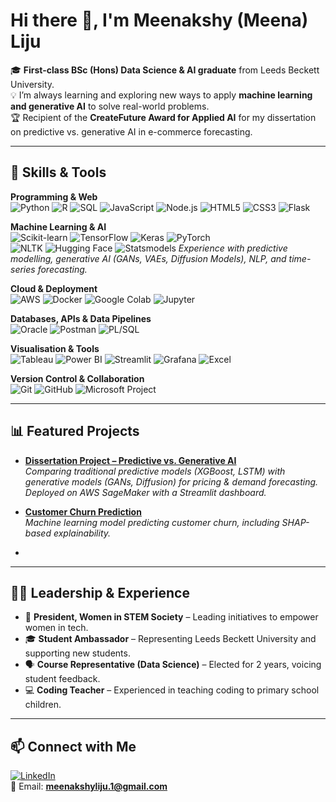 # Hi there 👋, I'm Meenakshy (Meena) Liju  

🎓 **First-class BSc (Hons) Data Science & AI graduate** from Leeds Beckett University.  
💡 I’m always learning and exploring new ways to apply **machine learning and generative AI** to solve real-world problems.  
🏆 Recipient of the **CreateFuture Award for Applied AI** for my dissertation on predictive vs. generative AI in e-commerce forecasting.  


---

## 🔧 Skills & Tools  

**Programming & Web**  
![Python](https://img.shields.io/badge/Python-3776AB?style=for-the-badge&logo=python&logoColor=white) 
![R](https://img.shields.io/badge/R-276DC3?style=for-the-badge&logo=r&logoColor=white) 
![SQL](https://img.shields.io/badge/SQL-003B57?style=for-the-badge&logo=databricks&logoColor=white) 
![JavaScript](https://img.shields.io/badge/JavaScript-F7DF1E?style=for-the-badge&logo=javascript&logoColor=black) 
![Node.js](https://img.shields.io/badge/Node.js-339933?style=for-the-badge&logo=node.js&logoColor=white) 
![HTML5](https://img.shields.io/badge/HTML5-E34F26?style=for-the-badge&logo=html5&logoColor=white) 
![CSS3](https://img.shields.io/badge/CSS3-1572B6?style=for-the-badge&logo=css3&logoColor=white) 
![Flask](https://img.shields.io/badge/Flask-000000?style=for-the-badge&logo=flask&logoColor=white)  

**Machine Learning & AI**  
![Scikit-learn](https://img.shields.io/badge/Scikit--learn-F7931E?style=for-the-badge&logo=scikit-learn&logoColor=white) 
![TensorFlow](https://img.shields.io/badge/TensorFlow-FF6F00?style=for-the-badge&logo=tensorflow&logoColor=white) 
![Keras](https://img.shields.io/badge/Keras-D00000?style=for-the-badge&logo=keras&logoColor=white) 
![PyTorch](https://img.shields.io/badge/PyTorch-EE4C2C?style=for-the-badge&logo=pytorch&logoColor=white)  
![NLTK](https://img.shields.io/badge/NLTK-154570?style=for-the-badge&logo=python&logoColor=white) 
![Hugging Face](https://img.shields.io/badge/Hugging%20Face-FFD21E?style=for-the-badge&logo=huggingface&logoColor=black) 
![Statsmodels](https://img.shields.io/badge/Statsmodels-0C55A5?style=for-the-badge&logo=python&logoColor=white) 
*Experience with predictive modelling, generative AI (GANs, VAEs, Diffusion Models), NLP, and time-series forecasting.*


**Cloud & Deployment**  
![AWS](https://img.shields.io/badge/AWS-232F3E?style=for-the-badge&logo=amazon-aws&logoColor=white) 
![Docker](https://img.shields.io/badge/Docker-2496ED?style=for-the-badge&logo=docker&logoColor=white) 
![Google Colab](https://img.shields.io/badge/Google%20Colab-F9AB00?style=for-the-badge&logo=googlecolab&logoColor=white) 
![Jupyter](https://img.shields.io/badge/Jupyter-F37626?style=for-the-badge&logo=jupyter&logoColor=white)  

**Databases, APIs & Data Pipelines**  
![Oracle](https://img.shields.io/badge/Oracle%20APEX-F80000?style=for-the-badge&logo=oracle&logoColor=white) 
![Postman](https://img.shields.io/badge/Postman-FF6C37?style=for-the-badge&logo=postman&logoColor=white) 
![PL/SQL](https://img.shields.io/badge/PL%2FSQL-F80000?style=for-the-badge&logo=oracle&logoColor=white)  

**Visualisation & Tools**  
![Tableau](https://img.shields.io/badge/Tableau-E97627?style=for-the-badge&logo=tableau&logoColor=white) 
![Power BI](https://img.shields.io/badge/PowerBI-F2C811?style=for-the-badge&logo=power-bi&logoColor=black) 
![Streamlit](https://img.shields.io/badge/Streamlit-FF4B4B?style=for-the-badge&logo=streamlit&logoColor=white) 
![Grafana](https://img.shields.io/badge/Grafana-F46800?style=for-the-badge&logo=grafana&logoColor=white) 
![Excel](https://img.shields.io/badge/Excel-217346?style=for-the-badge&logo=microsoft-excel&logoColor=white)  

**Version Control & Collaboration**  
![Git](https://img.shields.io/badge/Git-F05032?style=for-the-badge&logo=git&logoColor=white) 
![GitHub](https://img.shields.io/badge/GitHub-181717?style=for-the-badge&logo=github&logoColor=white) 
![Microsoft Project](https://img.shields.io/badge/Microsoft%20Project-217346?style=for-the-badge&logo=microsoftproject&logoColor=white)  


---

## 📊 Featured Projects  

- [**Dissertation Project – Predictive vs. Generative AI**](#)  
  *Comparing traditional predictive models (XGBoost, LSTM) with generative models (GANs, Diffusion) for pricing & demand forecasting. Deployed on AWS SageMaker with a Streamlit dashboard.*  

- [**Customer Churn Prediction**](#)  
  *Machine learning model predicting customer churn, including SHAP-based explainability.*  


-  

---

## 👩‍💻 Leadership & Experience  

- 🌟 **President, Women in STEM Society** – Leading initiatives to empower women in tech.  
- 🎓 **Student Ambassador** – Representing Leeds Beckett University and supporting new students.  
- 🗣 **Course Representative (Data Science)** – Elected for 2 years, voicing student feedback.  
- 💻 **Coding Teacher** – Experienced in teaching coding to primary school children.  

---

## 📫 Connect with Me  

[![LinkedIn](https://img.shields.io/badge/LinkedIn-0A66C2?style=for-the-badge&logo=linkedin&logoColor=white)](https://www.linkedin.com/in/meenakshy-liju/)  
📧 Email: **meenakshyliju.1@gmail.com**  
 
